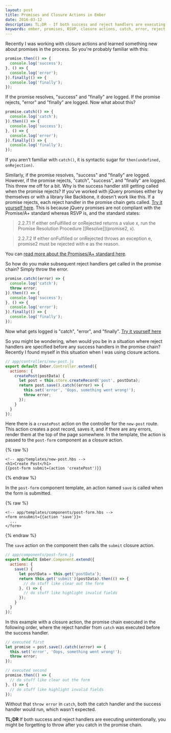 ```yaml
---
layout: post
title: Promises and Closure Actions in Ember
date: 2016-03-12
description: TL;DR - If both success and reject handlers are executing unintentionally, you might be forgetting to throw after you catch in the promise chain.
keywords: ember, promises, RSVP, closure actions, catch, error, reject, throw, both resolve and reject are executing, Promises/A+, RSVP vs jQuery promises
---
```


Recently I was working with closure actions and learned something new about promises in the process. So you're probably familiar with this:

```js
promise.then(() => {
  console.log('success');
}, () => {
  console.log('error');
}).finally(() => {
  console.log('finally');
});
```

If the promise resolves, "success" and "finally" are logged. If the promise rejects, "error" and "finally" are logged. Now what about this?

```js
promise.catch(() => {
  console.log('catch');
}).then(() => {
  console.log('success');
}, () => {
  console.log('error');
}).finally(() => {
  console.log('finally');
});
```

If you aren't familiar with `catch()`, it is syntactic sugar for `then(undefined, onRejection)`.

Similarly, if the promise resolves, "success" and "finally" are logged. However, if the promise rejects, "catch", "success", and "finally" are logged. This threw me off for a bit. Why is the success handler still getting called when the promise rejects? If you've worked with jQuery promises either by themselves or with a library like Backbone, it doesn't work like this. If a promise rejects, each reject handler in the promise chain gets called. <a href="http://jsbin.com/wujahutazu/edit?js,console" target="_blank">Try it yourself here</a>. This is because jQuery promises are not compliant with the Promise/A+ standard whereas RSVP is, and the standard states:


> 2.2.7.1 If either onFulfilled or onRejected returns a value x, run the Promise Resolution Procedure [[Resolve]](promise2, x).

> 2.2.7.2 If either onFulfilled or onRejected throws an exception e, promise2 must be rejected with e as the reason.

You can <a href="https://promisesaplus.com/" target="_blank">read more about the Promises/A+ standard here</a>.

So how do you make subsequent reject handlers get called in the promise chain? Simply throw the error.

```js
promise.catch((error) => {
  console.log('catch');
  throw error;
}).then(() => {
  console.log('success');
}, () => {
  console.log('error');
}).finally(() => {
  console.log('finally');
});
```

Now what gets logged is "catch", "error", and "finally". <a href="http://jsbin.com/tugibehuja/edit?js,console" target="_blank">Try it yourself here</a>

So you might be wondering, when would you be in a situation where reject handlers are specified before any success handlers in the promise chain? Recently I found myself in this situation when I was using closure actions.

```js
// app/controllers/new-post.js
export default Ember.Controller.extend({
  actions: {
    createPost(postData) {
      let post = this.store.createRecord('post', postData);
      return post.save().catch((error) => {
        this.set('error', 'Oops, something went wrong!');
        throw error;
      });
    }
  }
});
```

Here there is a `createPost` action on the controller for the `new-post` route. This action creates a post record, saves it, and if there are any errors, render them at the top of the page somewhere. In the template, the action is passed to the `post-form` component as a closure action.

{% raw %}
```
<!-- app/templates/new-post.hbs -->
<h1>Create Post</h1>
{{post-form submit=(action 'createPost')}}
```
{% endraw %}

In the `post-form` component template, an action named `save` is called when the form is submitted.

{% raw %}
```
<!-- app/templates/components/post-form.hbs -->
<form onsubmit={{action 'save'}}>
  ...
</form>
```
{% endraw %}

The `save` action on the component then calls the `submit` closure action.

```js
// app/components/post-form.js
export default Ember.Component.extend({
  actions: {
    save() {
      let postData = this.get('postData');
      return this.get('submit')(postData).then(() => {
        // do stuff like clear out the form
      }, () => {
        // do stuff like highlight invalid fields
      });
    }
  }
});
```

In this example with a closure action, the promise chain executed in the following order, where the reject handler from `catch` was executed before the success handler.

```js
// executed first
let promise = post.save().catch((error) => {
  this.set('error', 'Oops, something went wrong!');
  throw error;
});

// executed second
promise.then(() => {
  // do stuff like clear out the form
}, () => {
  // do stuff like highlight invalid fields
});
```

Without that `throw error` in `catch`, both the catch handler and the success handler would run, which wasn't expected.

__TL;DR__ If both success and reject handlers are executing unintentionally, you might be forgetting to throw after you catch in the promise chain.
